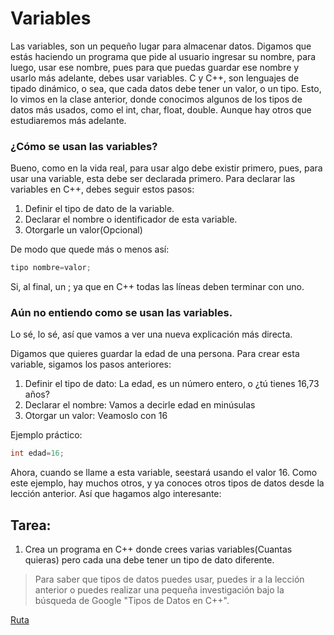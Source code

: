 # Variables
Las variables, son un pequeño lugar para almacenar datos. Digamos que estás haciendo un programa que pide al usuario ingresar su nombre, para luego, usar ese nombre, pues para que puedas guardar ese nombre y usarlo más adelante, debes usar variables. C y C++, son lenguajes de tipado dinámico, o sea, que cada datos debe tener un valor, o un tipo. Esto, lo vimos en la clase anterior, donde conocimos algunos de los tipos de datos más usados, como el int, char, float, double. Aunque hay otros que estudiaremos más adelante.

### ¿Cómo se usan las variables?
Bueno, como en la vida real, para usar algo debe existir primero, pues, para usar una variable, esta debe ser declarada primero. Para declarar las variables en C++, debes seguir estos pasos:
1. Definir el tipo de dato de la variable.
2. Declarar el nombre o identificador de esta variable.
3. Otorgarle un valor(Opcional)

De modo que quede más o menos así:
```cpp
tipo nombre=valor;
```
Si, al final, un ; ya que en C++ todas las líneas deben terminar con uno.

### Aún no entiendo como se usan las variables.
Lo sé, lo sé, así que vamos a ver una nueva explicación más directa.

Digamos que quieres guardar la edad de una persona. Para crear esta variable, sigamos los pasos anteriores:
1. Definir el tipo de dato: La edad, es un número entero, o ¿tú tienes 16,73 años?
2. Declarar el nombre: Vamos a decirle edad en minúsulas
3. Otorgar un valor: Veamoslo con 16

Ejemplo práctico:
```cpp
int edad=16;
```

Ahora, cuando se llame a esta variable, seestará usando el valor 16. Como este ejemplo, hay muchos otros, y ya conoces otros tipos de datos desde la lección anterior. Así que hagamos algo interesante:

## Tarea:
1. Crea un programa en C++ donde crees varias variables(Cuantas quieras) pero cada una debe tener un tipo de dato diferente.
> Para saber que tipos de datos puedes usar, puedes ir a la lección anterior o puedes realizar una pequeña investigación bajo la búsqueda de Google "Tipos de Datos en C++".

[Ruta](https://astrodev07.github.io/Ruta.html) 